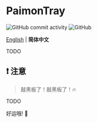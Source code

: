 # PaimonTray

![GitHub commit activity](https://img.shields.io/github/commit-activity/m/ArvinZJC/PaimonTray)
![GitHub](https://img.shields.io/github/license/ArvinZJC/PaimonTray)

[English](./README.md) | **简体中文**

TODO

## ❗ 注意

> 敲黑板了！敲黑板了！🔥

TODO

好运哦! 💖
